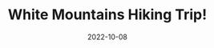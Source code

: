 ---
layout: gallery
page_name: gallery
title: "White Mountains Hiking Trip!"
date: "2022-10-08"
use_compbio_images: true # Use images from compbio site (https://compbio.hms.harvard.edu/)
use_drupal_images: false # Use images from drupal site (https://prod-parklab.drupalsites.harvard.edu)
use_local_images: false # Use local images
items:
  - alt: "lab member on hike"
    compbio_filename: "20221008_142433.jpg"
    drupal_filename: "20221008_142433.jpg"
    local_filename: "20221008_142433.jpg"
  - alt: "lab member on hike"
    compbio_filename: "20221008_142451.jpg"
    drupal_filename: "20221008_142451.jpg"
    local_filename: "20221008_142451.jpg"
  - alt: "lab members resting on rock"
    compbio_filename: "20221008_124537.jpg"
    drupal_filename: "20221008_124537.jpg"
    local_filename: "20221008_124537.jpg"
  - alt: "lab members on hike"
    compbio_filename: "20221008_142536.jpg"
    drupal_filename: "20221008_142536.jpg"
    local_filename: "20221008_142536.jpg"
  - alt: "lab members on hike"
    compbio_filename: "20221008_142414.jpg"
    drupal_filename: "20221008_142414.jpg"
    local_filename: "20221008_142414.jpg"
  - alt: "lab members on hike"
    compbio_filename: "20221008_133246.jpg"
    drupal_filename: "20221008_133246.jpg"
    local_filename: "20221008_133246.jpg"
  - alt: "lab members on hike"
    compbio_filename: "20221008_142551.jpg"
    drupal_filename: "20221008_142551.jpg"
    local_filename: "20221008_142551.jpg"
  - alt: "lab members on hike"
    compbio_filename: "20221008_142607.jpg"
    drupal_filename: "20221008_142607.jpg"
    local_filename: "20221008_142607.jpg"
  - alt: "member enjoying seafood boil"
    compbio_filename: "20221008_184338.jpg"
    drupal_filename: "20221008_184338.jpg"
    local_filename: "20221008_184338.jpg"
  - alt: "members enjoying seafood boil"
    compbio_filename: "20221008_185808.jpg"
    drupal_filename: "20221008_185808.jpg"
    local_filename: "20221008_185808.jpg"
  - alt: "members on hike"
    compbio_filename: "20221008_142837.jpg"
    drupal_filename: "20221008_142837.jpg"
    local_filename: "20221008_142837.jpg"
  - alt: "members on hike"
    compbio_filename: "20221008_142733.jpg"
    drupal_filename: "20221008_142733.jpg"
    local_filename: "20221008_142733.jpg"
  - alt: "members on hike"
    compbio_filename: "20221008_142828.jpg"
    drupal_filename: "20221008_142828.jpg"
    local_filename: "20221008_142828.jpg"
  - alt: "members at dinner"
    compbio_filename: "20221008_185820.jpg"
    drupal_filename: "20221008_185820.jpg"
    local_filename: "20221008_185820.jpg"
  - alt: "hiking! (members eating seafood dinner)"
    compbio_filename: "img_8984_01.jpg"
    drupal_filename: "img_8984_01.jpg"
    local_filename: "img_8984_01.jpg"
  - alt: "hiking!"
    compbio_filename: "screen_shot_2022-11-21_at_3.45.07_pm_01.png"
    drupal_filename: "screen_shot_2022-11-21_at_3.45.07_pm_01.png"
    local_filename: "screen_shot_2022-11-21_at_3.45.07_pm_01.png"
  - alt: "hiking!"
    compbio_filename: "screen_shot_2022-11-21_at_3.44.08_pm_1.png"
    drupal_filename: "screen_shot_2022-11-21_at_3.44.08_pm_1.png"
    local_filename: "screen_shot_2022-11-21_at_3.44.08_pm_1.png"
  - alt: "hiking!"
    compbio_filename: "screen_shot_2022-11-21_at_3.40.42_pm_1.png"
    drupal_filename: "screen_shot_2022-11-21_at_3.40.42_pm_1.png"
    local_filename: "screen_shot_2022-11-21_at_3.40.42_pm_1.png"
  - alt: "hiking!"
    compbio_filename: "dscf1677_2.png"
    drupal_filename: "dscf1677_2.png"
    local_filename: "dscf1677_2.png"
  - alt: "hiking!"
    compbio_filename: "screen_shot_2022-11-21_at_3.39.40_pm_01.png"
    drupal_filename: "screen_shot_2022-11-21_at_3.39.40_pm_01.png"
    local_filename: "screen_shot_2022-11-21_at_3.39.40_pm_01.png"
  - alt: "hiking"
    compbio_filename: "screen_shot_2022-11-21_at_3.37.39_pm_01.png"
    drupal_filename: "screen_shot_2022-11-21_at_3.37.39_pm_01.png"
    local_filename: "screen_shot_2022-11-21_at_3.37.39_pm_01.png"
  - alt: "hiking"
    compbio_filename: "20221008_142950_01.jpg"
    drupal_filename: "20221008_142950_01.jpg"
    local_filename: "20221008_142950_01.jpg"
---